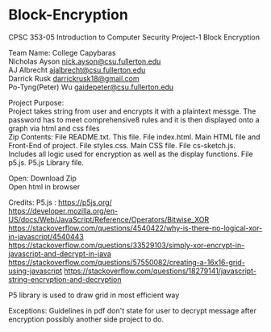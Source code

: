 # Block-Encryption

CPSC 353-05 Introduction to Computer Security Project-1 Block Encryption  

Team Name: College Capybaras  
Nicholas Ayson  nick.ayson@csu.fullerton.edu  
AJ Albrecht   ajalbrecht@csu.fullerton.edu  
Darrick Rusk  darrickrusk18@gmail.com  
Po-Tyng(Peter) Wu     gaidepeter@csu.fullerton.edu  

Project Purpose:  
Project takes string from user and encrypts it with a plaintext messge. The password has to meet comprehensive8 rules and it is then displayed onto a graph via html and css files  
Zip Contents: File README.txt. This file. File index.html. Main HTML file and Front-End of project. File styles.css. Main CSS file. File cs-sketch.js. Includes all logic used for encryption as well as the display functions. File p5.js. P5.js Library file.  

Open: 
Download Zip  
Open html in browser

Credits:
P5.js : https://p5js.org/  
https://developer.mozilla.org/en-US/docs/Web/JavaScript/Reference/Operators/Bitwise_XOR  
https://stackoverflow.com/questions/4540422/why-is-there-no-logical-xor-in-javascript/4540443
https://stackoverflow.com/questions/33529103/simply-xor-encrypt-in-javascript-and-decrypt-in-java
https://stackoverflow.com/questions/57550082/creating-a-16x16-grid-using-javascript
https://stackoverflow.com/questions/18279141/javascript-string-encryption-and-decryption

P5 library is used to draw grid in most efficient way  

Exceptions: Guidelines in pdf don't state for user to decrypt message after encryption possibly another side project to do.
